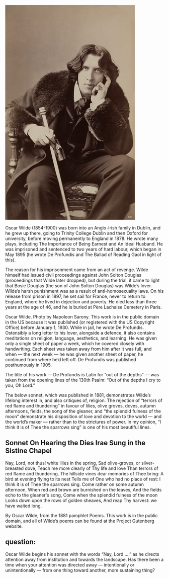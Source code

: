 
![](/assets/poems/oscar-wilde.jpg)

Oscar Wilde (1854-1900) was born into an Anglo-Irish family in Dublin, and he grew up there, going to Trinity College Dublin and then Oxford for university, before moving permanently to England in 1878. He wrote many plays, including The Importance of Being Earnest and An Ideal Husband. He was imprisoned and sentenced to two years of hard labour, which began in May 1895 (he wrote De Profundis and The Ballad of Reading Gaol in light of this).

The reason for his imprisonment came from an act of revenge. Wilde himself had issued civil proceedings against John Solton Douglas (proceedings that Wilde later dropped), but during the trial, it came to light that Bosie Douglas (the son of John Solton Douglas) was Wilde’s lover. Wilde’s harsh punishment was as a result of anti-homosexuality laws. On his release from prison in 1897, he set sail for France, never to return to England, where he lived in dejection and poverty. He died less than three years at the age of 46, and he is buried at Père Lachaise Cemetery in Paris. 


Oscar Wilde. Photo by Napoleon Sarony. This work is in the public domain in the US because it was published (or registered with the US Copyright Office) before January 1, 1930.
While in jail, he wrote De Profundis. Ostensibly a long letter to his lover, alongside a defence, it also contains meditations on religion, language, aesthetics, and learning. He was given only a single sheet of paper a week, which he covered closely with handwriting. Each sheet was taken away from him after it was full, and when — the next week — he was given another sheet of paper, he continued from where he’d left off. De Profundis was published posthumously in 1905.

The title of his work — De Profundis is Latin for “out of the depths” — was taken from the opening lines of the 130th Psalm: “Out of the depths I cry to you, Oh Lord.”

The below sonnet, which was published in 1881, demonstrates Wilde’s lifelong interest in, and also critiques of, religion. The rejection of “terrors of red flame and thundering” in favour of lilies, olive groves, doves, autumn afternoons, fields, the song of the gleaner, and “the splendid fulness of the moon” demonstrate his disposition of love and devotion to the world — and the world’s maker — rather than to the strictures of power. In my opinion, “I think it is of Thee the sparrows sing” is one of his most beautiful lines. 

## Sonnet On Hearing the Dies Irae Sung in the Sistine Chapel

Nay, Lord, not thus! white lilies in the spring,
Sad olive-groves, or silver-breasted dove,
Teach me more clearly of Thy life and love
Than terrors of red flame and thundering.
The hillside vines dear memories of Thee bring:
A bird at evening flying to its nest
Tells me of One who had no place of rest:
I think it is of Thee the sparrows sing.
Come rather on some autumn afternoon,
When red and brown are burnished on the leaves,
And the fields echo to the gleaner's song,
Come when the splendid fulness of the moon
Looks down upon the rows of golden sheaves,
And reap Thy harvest: we have waited long.

By Oscar Wilde, from the 1881 pamphlet Poems. This work is in the public domain, and all of Wilde’s poems can be found at the Project Gutenberg website.


## question: 
Oscar Wilde begins his sonnet with the words “Nay, Lord ….” as he directs attention away from institution and towards the landscape. Has there been a time when your attention was directed away — intentionally or unintentionally — from one thing toward another, more sustaining thing?

